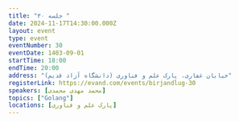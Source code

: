 ```yaml
---
title: "جلسه ۳۰ "
date: 2024-11-17T14:30:00.000Z
layout: event
type: event
eventNumber: 30
eventDate: 1403-09-01
startTime: 18:00
endTime: 20:00
address: "خیابان غفاری، پارک علم و فناوری (دانشگاه آزاد قدیم)"
registerLink: https://evand.com/events/birjandlug-30
speakers: [محمد مهدی محمدی]
topics: ["Golang"]
locations: [پارک علم و فناوری]
---
```

